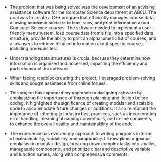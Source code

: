 - The problem that was being solved was the development of an advising assistance software for the Computer Science department at ABCU.
The goal was to create a C++ program  that efficiently manages course data, allowing academic advisors to load, view, and print information about Computer Science courses.
The software needed to implement a user-friendly menu system, load course data from a file into a specified data structure, provide the ability to print an alphanumeric list of courses,
and allow users to retrieve detailed information about specific courses, including prerequisites.

- Understanding data structures is crucial because they determine how information is organized and accessed, impacting the efficiency and performance of the software

- When facing roadblocks during the project, I leveraged problem-solving skills and sought assistance from online forums.

- This project has expanded my approach to designing software by emphasizing the importance of thorough planning and design before coding.
It highlighted the significance of creating modular and scalable code to accommodate future changes or additions. It also reinforced the importance of adhering to industry best practices,
such as incorporating error handling, meaningful naming conventions, and in-line comments, to enhance the overall quality and maintainability of the code.

- The experience has evolved my approach to writing programs in terms of maintainability, readability, and adaptability.
 I'll now place a greater emphasis on modular design, breaking down complex tasks into smaller, manageable components,
 and prioritize clear and descriptive variable and function names, along with comprehensive comments.

